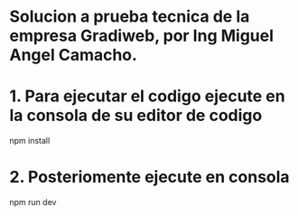 # Solucion a prueba tecnica de la empresa Gradiweb, por Ing Miguel Angel Camacho.

# 1. Para ejecutar el codigo ejecute en la consola de su editor de codigo

npm install

# 2. Posteriomente ejecute en consola 

npm run dev

